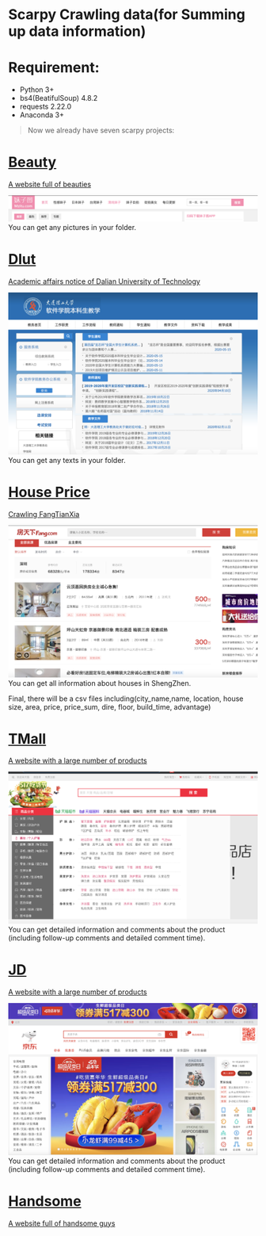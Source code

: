 # Scarpy Crawling data(for Summing up data information)
# Requirement:
- Python 3+
- bs4(BeatifulSoup) 4.8.2
- requests 2.22.0
- Anaconda 3+

> Now we already have seven scarpy projects:

#  [Beauty](Beauty.py)
[A website full of beauties](http://www.mzitu.com)

![images](images/meizi.png)
You can get any pictures in your folder.

# [Dlut](Dlutimfor.py)
[Academic affairs notice of Dalian University of Technology](http://ssdut.dlut.edu.cn/bkspy/benkeshengjiaoxue.htm)

![images](images/dlut.png)
You can get any texts in your folder.


# [House Price](House_price.py)
[Crawling FangTianXia](https://sz.esf.fang.com)

![images](images/Fangtianxia.png)
You can get all information about houses in ShengZhen.

Final, there will be a csv files including(city_name,name, location, house size, area, price, price_sum, dire, floor, build_time, advantage)

# [TMall](TianMao(TaoBao).py)
[A website with a large number of products](https://www.tmall.com/?ali_trackid=2:mm_26632258_3504122_55934697:1589699369_223_389701381&clk1=4819bf57c8379ef093802b827aa5f2cd&upsid=4819bf57c8379ef093802b827aa5f2cd)

![images](images/Tmall.png)
You can get detailed information and comments about the product (including follow-up comments and detailed comment time).

# [JD](JingDong.py)
[A website with a large number of products](https://www.jd.com/?cu=true&utm_source=baidu-pinzhuan&utm_medium=cpc&utm_campaign=t_288551095_baidupinzhuan&utm_term=0f3d30c8dba7459bb52f2eb5eba8ac7d_0_74b9877e5cfd4962b61e9dfc4c3d5672)

![images](images/JD.png)
You can get detailed information and comments about the product (including follow-up comments and detailed comment time).




# [Handsome](Handsome.py)
[A website full of handsome guys](http://www.shuaigepic.com/)




